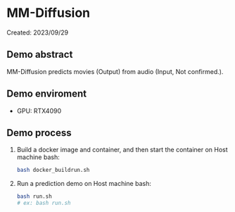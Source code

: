 # MM-Diffusion
Created: 2023/09/29

## Demo abstract
MM-Diffusion predicts movies (Output) from audio (Input, Not confirmed.).

## Demo enviroment
- GPU: RTX4090

## Demo process
1. Build a docker image and container, and then start the container on Host machine bash:
    ```bash
    bash docker_buildrun.sh
    ```
2. Run a prediction demo on Host machine bash:
    ```bash
    bash run.sh
    # ex: bash run.sh
    ```

